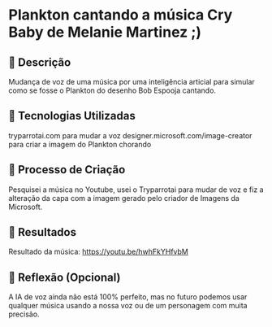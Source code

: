# Plankton cantando a música Cry Baby de Melanie Martinez ;)

## 📒 Descrição
Mudança de voz de uma música por uma inteligência articial para simular como se fosse o Plankton do desenho Bob Espooja cantando.

## 🤖 Tecnologias Utilizadas
tryparrotai.com para mudar a voz
designer.microsoft.com/image-creator para criar a imagem do Plankton chorando

## 🧐 Processo de Criação
Pesquisei a música no Youtube, usei o Tryparrotai para mudar de voz e fiz a alteração da capa com a imagem gerado pelo criador de Imagens da Microsoft.

## 🚀 Resultados
Resultado da música: https://youtu.be/hwhFkYHfvbM

## 💭 Reflexão (Opcional)
A IA de voz ainda não está 100% perfeito, mas no futuro podemos usar qualquer música usando a nossa voz ou de um personagem com muita precisão. 
